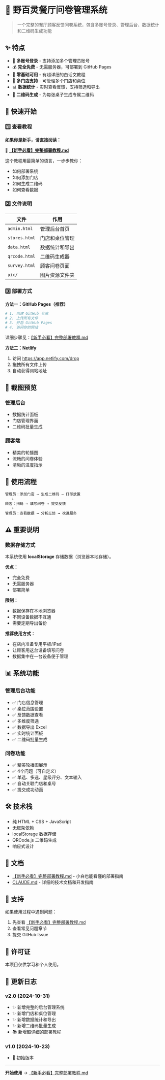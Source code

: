 # 🍴 野百灵餐厅问卷管理系统

> 一个完整的餐厅顾客反馈问卷系统，包含多账号登录、管理后台、数据统计和二维码生成功能

## ✨ 特点

- 🔐 **多账号登录** - 支持添加多个管理员账号
- 💰 **完全免费** - 无需服务器，可部署到 GitHub Pages
- 🎯 **零基础可用** - 有超详细的白话文教程
- 🏪 **多门店支持** - 可管理多个门店和桌位
- 📊 **数据统计** - 实时查看反馈，支持筛选和导出
- 📱 **二维码生成** - 为每张桌子生成专属二维码

## 🚀 快速开始

### 1️⃣ 查看教程

**如果你是新手，请直接阅读：**

📖 **[【新手必看】完整部署教程.md](【新手必看】完整部署教程.md)**

这个教程用最简单的语言，一步步教你：
- 如何部署系统
- 如何添加门店
- 如何生成二维码
- 如何查看数据

### 2️⃣ 文件说明

| 文件 | 作用 |
|------|------|
| `admin.html` | 管理后台首页 |
| `stores.html` | 门店和桌位管理 |
| `data.html` | 数据统计和导出 |
| `qrcode.html` | 二维码生成器 |
| `survey.html` | 顾客问卷页面 |
| `pic/` | 图片资源文件夹 |

### 3️⃣ 部署方式

**方法一：GitHub Pages（推荐）**

```bash
# 1. 创建 GitHub 仓库
# 2. 上传所有文件
# 3. 开启 GitHub Pages
# 4. 访问你的网站
```

详细步骤见：[【新手必看】完整部署教程.md](【新手必看】完整部署教程.md)

**方法二：Netlify**

1. 访问 https://app.netlify.com/drop
2. 拖拽所有文件上传
3. 自动获得网站地址

## 📸 截图预览

### 管理后台
- 数据统计面板
- 门店管理界面
- 二维码批量生成

### 顾客端
- 精美的轮播图
- 流畅的问卷体验
- 清晰的进度指示

## 🎯 使用流程

```
管理员：添加门店 → 生成二维码 → 打印放置
   ↓
顾客：扫码 → 填写问卷 → 提交反馈
   ↓
管理员：查看数据 → 分析反馈 → 改进服务
```

## ⚠️ 重要说明

### 数据存储方式

本系统使用 **localStorage** 存储数据（浏览器本地存储）。

**优点：**
- 完全免费
- 无需服务器
- 部署简单

**限制：**
- 数据保存在本地浏览器
- 不同设备数据不互通
- 需要定期导出备份

**推荐使用方式：**
- 在店内准备专用平板/iPad
- 让顾客用这台设备填写问卷
- 数据集中在一台设备便于管理

## 📊 系统功能

### 管理后台功能
- ✅ 门店信息管理
- ✅ 桌位范围设置
- ✅ 反馈数据查看
- ✅ 多维度筛选
- ✅ 数据导出 Excel
- ✅ 实时统计面板
- ✅ 二维码批量生成

### 问卷功能
- ✅ 精美轮播图展示
- ✅ 4个问题（可自定义）
- ✅ 单选、多选、星级评分、文本输入
- ✅ 自动关联门店和桌号
- ✅ 提交成功动画

## 🛠️ 技术栈

- 纯 HTML + CSS + JavaScript
- 无框架依赖
- localStorage 数据存储
- QRCode.js 二维码生成
- 响应式设计

## 📝 文档

- [【新手必看】完整部署教程.md](【新手必看】完整部署教程.md) - 小白也能看懂的部署指南
- [CLAUDE.md](CLAUDE.md) - 详细的技术文档和开发指南

## 🤝 支持

如果使用过程中遇到问题：

1. 先查看 [【新手必看】完整部署教程.md](【新手必看】完整部署教程.md)
2. 查看常见问题章节
3. 提交 GitHub Issue

## 📄 许可证

本项目仅供学习和个人使用。

## 🎉 更新日志

### v2.0 (2024-10-31)
- ✨ 新增完整的后台管理系统
- ✨ 新增门店和桌位管理
- ✨ 新增数据统计和导出
- ✨ 新增二维码批量生成
- 📚 新增超详细的部署教程

### v1.0 (2024-10-23)
- 🎉 初始版本

---

**开始使用** → [【新手必看】完整部署教程.md](【新手必看】完整部署教程.md)
